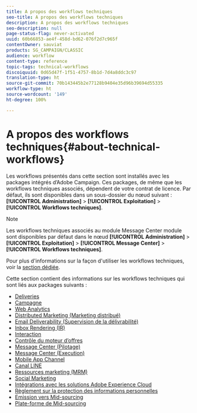 ```yaml
---
title: A propos des workflows techniques
seo-title: A propos des workflows techniques
description: A propos des workflows techniques
seo-description: null
page-status-flag: never-activated
uuid: 60b66853-ae4f-458d-bd62-076f2d7c965f
contentOwner: sauviat
products: SG_CAMPAIGN/CLASSIC
audience: workflow
content-type: reference
topic-tags: technical-workflows
discoiquuid: 0d65d47f-1f51-4757-8b1d-7d4a8ddc3c97
translation-type: ht
source-git-commit: 70b143445b2e77128b9404e35d96b39694d55335
workflow-type: ht
source-wordcount: '149'
ht-degree: 100%

---
```



# A propos des workflows techniques{#about-technical-workflows}

Les workflows présentés dans cette section sont installés avec les packages intégrés d’Adobe Campaign. Ces packages, de même que les workflows techniques associés, dépendent de votre contrat de licence. Par défaut, ils sont disponibles dans un sous-dossier du nœud suivant : **[!UICONTROL Administration]** > **[!UICONTROL Exploitation]** > **[!UICONTROL Workflows techniques]**.

>[!NOTE]
>
>Les workflows techniques associés au module Message Center module sont disponibles par défaut dans le nœud **[!UICONTROL Administration]** > **[!UICONTROL Exploitation]** > **[!UICONTROL Message Center]** > **[!UICONTROL Workflows techniques]**.

Pour plus d&#39;informations sur la façon d&#39;utiliser les workflows techniques, voir la [section dédiée](../../workflow/using/monitoring-technical-workflows.md).

Cette section contient des informations sur les workflows techniques qui sont liés aux packages suivants :

* [Deliveries](../../workflow/using/deliveries.md)
* [Campagne](../../workflow/using/campaign.md)
* [Web Analytics](../../workflow/using/web-analytics.md)
* [Distributed Marketing (Marketing distribué)](../../workflow/using/distributed-marketing.md)
* [Email Deliverability (Supervision de la délivrabilité)](../../workflow/using/email-deliverability.md)
* [Inbox Rendering (IR)](../../workflow/using/inbox-rendering.md)
* [Interaction](../../workflow/using/interaction.md)
* [Contrôle du moteur d’offres](../../workflow/using/control-of-offer-engine.md)
* [Message Center (Pilotage)](../../workflow/using/message-center--control-.md)
* [Message Center (Execution)](../../workflow/using/message-center--execution-.md)
* [Mobile App Channel](../../workflow/using/mobile-app-channel.md)
* [Canal LINE](../../workflow/using/line-channel.md)
* [Ressources marketing (MRM)](../../workflow/using/marketing-resources--mrm-.md)
* [Social Marketing](../../workflow/using/social-marketing.md)
* [Intégrations avec les solutions Adobe Experience Cloud](../../workflow/using/integrations-with-adobe-experience-cloud-solutions.md)
* [Règlement sur la protection des informations personnelles](../../workflow/using/general-data-protection-regulation--gdpr-.md)
* [Emission vers Mid-sourcing](../../workflow/using/transfer-to-mid-sourcing.md)
* [Plate-forme de Mid-sourcing](../../workflow/using/mid-sourcing-platform.md)
